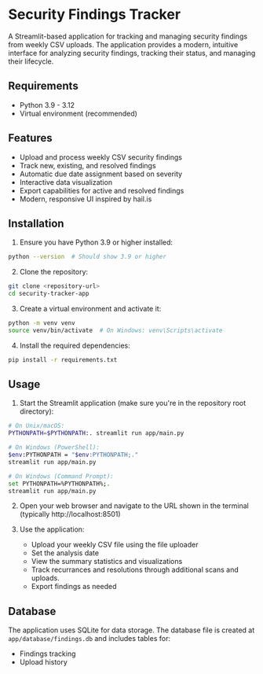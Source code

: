 # Security Findings Tracker

A Streamlit-based application for tracking and managing security findings from weekly CSV uploads. The application provides a modern, intuitive interface for analyzing security findings, tracking their status, and managing their lifecycle.

## Requirements

- Python 3.9 - 3.12
- Virtual environment (recommended)

## Features

- Upload and process weekly CSV security findings
- Track new, existing, and resolved findings
- Automatic due date assignment based on severity
- Interactive data visualization
- Export capabilities for active and resolved findings
- Modern, responsive UI inspired by hail.is

## Installation

1. Ensure you have Python 3.9 or higher installed:
```bash
python --version  # Should show 3.9 or higher
```

2. Clone the repository:
```bash
git clone <repository-url>
cd security-tracker-app
```

3. Create a virtual environment and activate it:
```bash
python -m venv venv
source venv/bin/activate  # On Windows: venv\Scripts\activate
```

4. Install the required dependencies:
```bash
pip install -r requirements.txt
```

## Usage

1. Start the Streamlit application (make sure you're in the repository root directory):
```bash
# On Unix/macOS:
PYTHONPATH=$PYTHONPATH:. streamlit run app/main.py

# On Windows (PowerShell):
$env:PYTHONPATH = "$env:PYTHONPATH;."
streamlit run app/main.py

# On Windows (Command Prompt):
set PYTHONPATH=%PYTHONPATH%;.
streamlit run app/main.py
```

2. Open your web browser and navigate to the URL shown in the terminal (typically http://localhost:8501)

3. Use the application:
   - Upload your weekly CSV file using the file uploader
   - Set the analysis date
   - View the summary statistics and visualizations
   - Track recurrances and resolutions through additional scans and uploads.
   - Export findings as needed

## Database

The application uses SQLite for data storage. The database file is created at `app/database/findings.db` and includes tables for:
- Findings tracking
- Upload history
